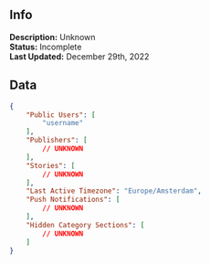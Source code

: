 ## Info
**Description:** Unknown\
**Status:** Incomplete\
**Last Updated:** December 29th, 2022

## Data
```json
{
    "Public Users": [
        "username"
    ],
    "Publishers": [
        // UNKNOWN
    ],
    "Stories": [
        // UNKNOWN
    ],
    "Last Active Timezone": "Europe/Amsterdam",
    "Push Notifications": [
        // UNKNOWN
    ],
    "Hidden Category Sections": [
        // UNKNOWN
    ]
}
```